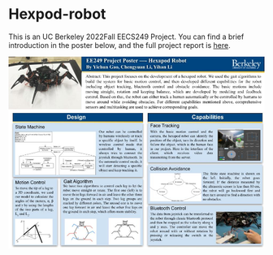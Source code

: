 # Hexpod-robot
This is an UC Berkeley 2022Fall EECS249 Project. You can find a brief introduction in the poster below, and the full project report is [here](https://github.com/cyLi-Tiger/hexpod-robot/blob/main/EE249_Final_Report.pdf).

![Poster](https://github.com/cyLi-Tiger/hexpod-robot/blob/main/EE249_Project_Poster.jpg)